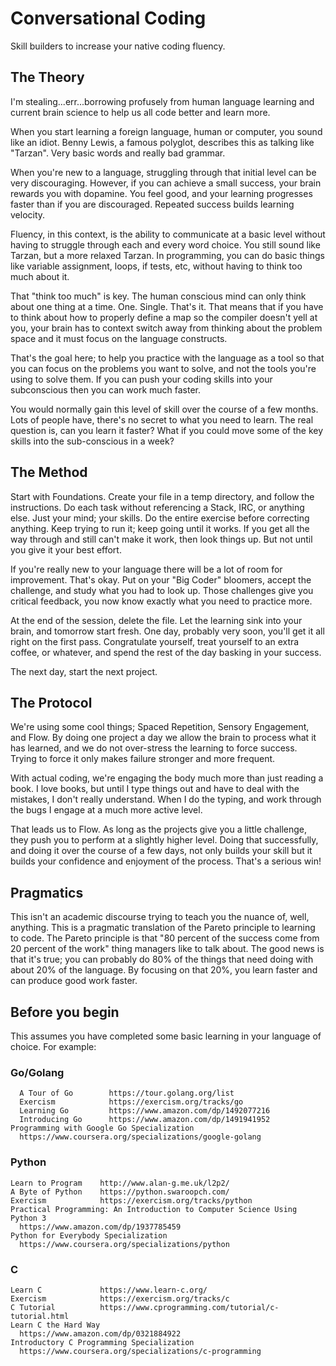 # Conversational Coding
Skill builders to increase your native coding fluency.


## The Theory
I'm stealing...err...borrowing profusely from human language learning and
current brain science to help us all code better and learn more. 

When you start learning a foreign language, human or computer, you sound
like an idiot. Benny Lewis, a famous polyglot, describes this as talking
like "Tarzan". Very basic words and really bad grammar. 

When you're new to a language, struggling through that initial level can be
very discouraging. However, if you can achieve a small success, your brain
rewards you with dopamine. You feel good, and your learning progresses
faster than if you are discouraged. Repeated success builds learning velocity.

Fluency, in this context, is the ability to communicate at a basic level 
without having to struggle through each and every word choice. You still 
sound like Tarzan, but a more relaxed Tarzan. In programming, you can do basic
things like variable assignment, loops, if tests, etc, without having to 
think too much about it.

That "think too much" is key. The human conscious mind can only think about
one thing at a time. One. Single. That's it. That means that if you have to
think about how to properly define a map so the compiler doesn't yell at you, 
your brain has to context switch away from thinking about the problem space 
and it must focus on the language constructs.

That's the goal here; to help you practice with the language as a tool so
that you can focus on the problems you want to solve, and not the tools
you're using to solve them. If you can push your coding skills into your 
subconscious then you can work much faster. 

You would normally gain this level of skill over the course of a few months.
Lots of people have, there's no secret to what you need to learn. The real
question is, can you learn it faster? What if you could move some of the
key skills into the sub-conscious in a week?


## The Method

Start with Foundations. Create your file in a temp directory, and follow the 
instructions. Do each task without referencing a Stack, IRC, or anything else.
Just your mind; your skills. Do the entire exercise before correcting anything.
Keep trying to run it; keep going until it works. If you get all the way
through and still can't make it work, then look things up. But not until
you give it your best effort.

If you're really new to your language there will be a lot of room for improvement. 
That's okay. Put on your "Big Coder" bloomers, accept the challenge, and study
what you had to look up. Those challenges give you critical feedback, you 
now know exactly what you need to practice more.

At the end of the session, delete the file. Let the learning sink into your
brain, and tomorrow start fresh. One day, probably very soon, you'll get it
all right on the first pass. Congratulate yourself, treat yourself to an extra
coffee, or whatever, and spend the rest of the day basking in your success.

The next day, start the next project.


## The Protocol

We're using some cool things; Spaced Repetition, Sensory Engagement, and Flow.
By doing one project a day we allow the brain to process what it has learned,
and we do not over-stress the learning to force success. Trying to force it 
only makes failure stronger and more frequent. 

With actual coding, we're engaging the body much more than just reading a book.
I love books, but until I type things out and have to deal with the mistakes, 
I don't really understand. When I do the typing, and work through the
bugs I engage at a much more active level. 

That leads us to Flow. As long as the projects give you a little challenge,
they push you to perform at a slightly higher level. Doing that successfully,
and doing it over the course of a few days, not only builds your skill but it
builds your confidence and enjoyment of the process. That's a serious win!


## Pragmatics

This isn't an academic discourse trying to teach you the nuance of, well, 
anything. This is a pragmatic translation of the Pareto principle to learning
to code. The Pareto principle is that "80 percent of the success come from
20 percent of the work" thing managers like to talk about. The good news is
that it's true; you can probably do 80% of the things that need doing with
about 20% of the language. By focusing on that 20%, you learn faster and can
produce good work faster.



## Before you begin
This assumes you have completed some basic learning in your language of choice.
For example:

### Go/Golang

	  A Tour of Go        https://tour.golang.org/list
	  Exercism            https://exercism.org/tracks/go
	  Learning Go         https://www.amazon.com/dp/1492077216
	  Introducing Go      https://www.amazon.com/dp/1491941952
    Programming with Google Go Specialization
      https://www.coursera.org/specializations/google-golang


### Python

    Learn to Program    http://www.alan-g.me.uk/l2p2/
    A Byte of Python    https://python.swaroopch.com/
    Exercism            https://exercism.org/tracks/python
    Practical Programming: An Introduction to Computer Science Using Python 3
      https://www.amazon.com/dp/1937785459
    Python for Everybody Specialization
      https://www.coursera.org/specializations/python


### C

    Learn C             https://www.learn-c.org/
    Exercism            https://exercism.org/tracks/c
    C Tutorial          https://www.cprogramming.com/tutorial/c-tutorial.html
    Learn C the Hard Way
      https://www.amazon.com/dp/0321884922
    Introductory C Programming Specialization
      https://www.coursera.org/specializations/c-programming

